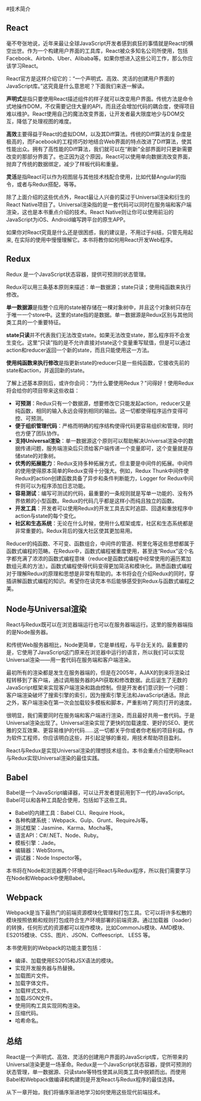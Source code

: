 #技术简介

## React

毫不夸张地说，近年来最让全球JavaScript开发者感到疯狂的事情就是React的横空出世。作为一个构建用户界面的工具库，React被众多知名公司所使用，包括Facebook、Airbnb、Uber、Alibaba等。如果你想进入这些公司工作，那么你应该学习React。

React官方是这样介绍它的：“一个声明式、高效、灵活的创建用户界面的JavaScript库。”这究竟是什么意思呢？下面我们来逐一解读。

**声明式**是指只要使用React描述组件的样子就可以改变用户界面。传统方法是命令式地操作DOM，不仅需要记住大量的API，而且还会增加代码的耦合度，使得项目难以维护。React使用自己的魔法改变界面，让开发者最大限度地少与DOM交互，降低了处理视图的难度。

**高效**主要得益于React的虚拟DOM，以及其Diff算法。传统的Diff算法的复杂度是极高的，而Facebook的工程师巧妙地结合Web界面的特点改进了Diff算法，使其性能出众。拥有了高性能的Diff算法，我们就可以在“刷新”全部界面时只更新需要改变的那部分界面了。也正因为这个原因，React可以使用单向数据流改变界面，抛弃了传统的数据绑定，减少了样板代码和重量。

**灵活**是指React可以作为视图层与其他技术栈配合使用，比如代替Angular的指令，或者与Redux搭配，等等。

除了上面介绍的这些优点外，React最让人兴奋的莫过于Universal渲染和衍生的React Native项目了。Universal渲染指的是一套代码可以同时在服务端和客户端渲染，这也是本书重点介绍的技术。React Native则让你可以使用前沿的JavaScript为iOS、Android编写跨平台的原生APP。

如果你对React究竟是什么还是很困惑，我的建议是，不用过于纠结，只管先用起来, 在实际的使用中慢慢理解它。本书将教你如何用React开发Web程序。

## Redux

Redux 是一个JavaScript状态容器，提供可预测的状态管理。

Redux可以用三条基本原则来描述：单一数据源；state只读；使用纯函数来执行修改。

**单一数据源**是指整个应用的state被存储在一棵对象树中，并且这个对象树只存在于唯一一个store中。这里的state指的是数据。单一数据源是Redux区别与其他同类工具的一个重要特征。

**state只读**并不代表我们无法改变state。如果无法改变state，那么程序将不会发生变化。这里“只读”指的是不允许直接对state这个变量重写赋值，但是可以通过action和reducer返回一个新的state，而且只能使用这一方法。

**使用纯函数来执行修改**是指更新state的reducer只是一些纯函数，它接收先前的state和action，并返回新的state。

了解上述基本原则后，或许你会问：“为什么要使用Redux？”问得好！使用Redux将会给你的项目带来这些收益：

* **可预测**：Redux只有一个数据源，想要修改它只能发起action，reducer又是纯函数，相同的输入永远会得到相同的输出。这一切都使得程序运作变得可控、可预测。
* **便于组织管理代码**：严格而明确的程序结构使得代码更容易组织和管理，同时也方便了团队协作。
* **支持Universal渲染**：单一数据源这个原则可以帮助解决Universal渲染中的数据传递问题，服务端渲染后只须给客户端传递一个变量即可，这个变量就是存储state的对象树。
* **优秀的拓展能力**：Redux支持多种拓展方式，但主要是中间件的拓展。中间件的使用使得原本简单的Redux变得十分强大。例如，Redux Thunk中间件使Redux的action创建函数具备了异步和条件判断能力，Logger for Redux中间件则可以为程序添加日志功能。
* **容易测试**：编写可测试的代码，最重要的一条规则就是写单一功能的、没有外界依赖的小型函数。Redux的代码几乎都是这样小而纯且独立的函数。
* **开发工具**：开发者可以使用Redux的开发工具去实时追踪、回退和重放程序中action与state的每个变化。
* **社区和生态系统**：无论在什么时候，使用什么框架或库，社区和生态系统都是非常重要的。Redux背后的强大社区使其更加易用。

Reducer的纯函数、不可变、函数组合，中间件的管道、柯里化等这些思想都属于函数式编程的范畴。在Redux中，函数式编程被重度使用，甚至连“Redux”这个名字都充满了浓浓的函数式编程意味（reduce是函数式编程中经常使用的遍历累加数组元素的方法）。函数式编程使得代码变得更加简洁和模块化。熟悉函数式编程对于理解Redux的原理和思想是非常有帮助的。本书将会在介绍Redux的同时，穿插讲解函数式编程的知识。希望你在读完本书后能够感受到Redux与函数式编程之美。


##  Node与Universal渲染

React与Redux既可以在浏览器端运行也可以在服务器端运行。这里的服务器端指的是Node服务器。

和传统Web服务器相比，Node更简单，它是单线程，与平台无关的。最重要的是，它使用了JavaScript这门原来在浏览器中运行的语言，所以我们可以实现Universal渲染——用一套代码在服务端和客户端渲染。

最初所有的渲染都是发生在服务器端的，但是在2005年，AJAX的到来将渲染过程转移到了客户端，通过调用服务器的API获取和修改数据。此后诞生了无数的JavaScript框架来实现客户端渲染和路由控制。但是开发者们意识到一个问题：客户端渲染破坏了搜索引擎的索引，因为搜索引擎无法和JavaScript通话。除此之外，客户端渲染在第一次会加载较多模板和脚本，严重影响了网页打开的速度。

很明显，我们需要同时在服务端和客户端进行渲染，而且最好共用一套代码。于是Universal渲染出现了。Universal渲染实现了更快的加载速度、更好的SEO、更优雅的交互效果、更容易维护的代码……这一切都关乎你或者你老板的项目利益。作为软件工程师，你应该明白这些，并引起足够的重视，用技术帮助项目盈利。

React与Redux是实现Universal渲染的理想技术组合。本书会重点介绍使用React与Redux实现Universal渲染的最佳实践。

## Babel

Babel是一个JavaScript编译器，可以让开发者提前用到下一代的JavaScript。Babel可以和各种工具配合使用，包括如下这些工具。

* Babel的内建工具：Babel CLI、Require Hook。
* 各种构建系统：Webpack、Gulp、Grunt、RequireJs等。
* 测试框架：Jasmine、Karma、Mocha等。
* 语言API：C#/.NET、Node、Ruby。
* 模板引擎：Jade。
* 编辑器：WebStorm。
* 调试器：Node Inspector等。

本书将在Node和浏览器两个环境中运行React与Redux程序，所以我们需要学习在Node和Webpack中使用Babel。

##  Webpack

Webpack是当下最热门的前端资源模块化管理和打包工具。它可以将许多松散的模块按照依赖和规则打包成符合生产环境部署的前端资源。通过加载器（loader）的转换，任何形式的资源都可以视作模块，比如CommonJs模块、AMD模块、ES2015模块、CSS、图片、JSON、Coffeescript、 LESS 等。

本书使用到的Webpack的功能主要包括：

* 编译、加载使用ES2015和JSX语法的模块。
* 实现开发服务器与热替换。
* 加载图片文件。
* 加载字体文件。
* 加载样式文件。
* 加载JSON文件。
* 使用同构工具实现同构渲染。
* 压缩代码。
* 哈希命名。

##  总结

React是一个声明式、高效、灵活的创建用户界面的JavaScript库，它所带来的Universal渲染更是一场革命。Redux是一个JavaScript状态容器，提供可预测的状态管理，单一数据源、只读state等特性使其从同类工具中脱颖而出。而使用Babel和Webpack做编译和构建则是开发React与Redux程序的最佳选择。

从下一章开始，我们将循序渐进地学习如何使用这些现代前端技术。
